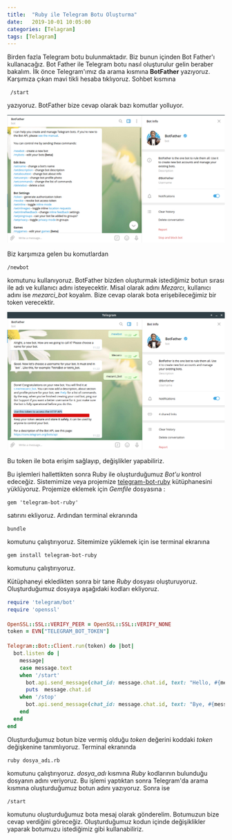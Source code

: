 ```yaml
---
title:  "Ruby ile Telegram Botu Oluşturma"
date:   2019-10-01 10:05:00
categories: [Telagram]
tags: [Telagram]
---
```


Birden fazla Telegram botu bulunmaktadır. Biz bunun içinden Bot Father'ı kullanacağız. Bot Father ile Telegram botu nasıl oluşturulur gelin beraber bakalım.
İlk önce Telegram'ımız da arama kısmına **BotFather** yazıyoruz. Karşımıza çıkan mavi tikli hesaba tıklıyoruz. Sohbet kısmına

```
 /start
```

 yazıyoruz. BotFather  bize cevap olarak bazı komutlar yolluyor.

![](/images/telegram-botu-olusturma/tbo-1.png)

Biz karşımıza gelen bu komutlardan

```
/newbot
```

komutunu kullanıyoruz. BotFather bizden oluşturmak istediğimiz botun sırası ile adı ve kullanıcı adını isteyecektir. Misal olarak adını *Mezarcı*, kullanıcı adını ise *mezarci_bot* koyalım. Bize cevap olarak bota erişebileceğimiz bir token verecektir.

![](/images/telegram-botu-olusturma/tbo-2.png)

Bu token ile bota erişim sağlayıp, değişlikler yapabiliriz.

Bu işlemleri hallettikten sonra Ruby ile oluşturduğumuz *Bot'u* kontrol edeceğiz. Sistemimize veya projemize [telegram-bot-ruby](https://github.com/atipugin/telegram-bot-ruby) kütüphanesini yüklüyoruz.  Projemize eklemek için *Gemfile* dosyasına :

```console
gem 'telegram-bot-ruby'
```

satırını ekliyoruz. Ardından terminal ekranında

```console
bundle
```

komutunu çalıştırıyoruz. Sitemimize yüklemek için ise terminal ekranına

```console
gem install telegram-bot-ruby
```

komutunu çalıştırıyoruz.

Kütüphaneyi ekledikten sonra bir tane *Ruby* dosyası oluşturuyoruz. Oluşturduğumuz dosyaya aşağıdaki kodları ekliyoruz.

```ruby
require 'telegram/bot'
require 'openssl'

OpenSSL::SSL::VERIFY_PEER = OpenSSL::SSL::VERIFY_NONE
token = EVN["TELEGRAM_BOT_TOKEN"]

Telegram::Bot::Client.run(token) do |bot|
  bot.listen do |
    message|
    case message.text
    when '/start'
      bot.api.send_message(chat_id: message.chat.id, text: "Hello, #{message.from.first_name}")
      puts  message.chat.id
    when '/stop'
      bot.api.send_message(chat_id: message.chat.id, text: "Bye, #{message.from.first_name}")
    end
  end
end
```
Oluşturduğumuz botun bize vermiş olduğu *token* değerini koddaki *token* değişkenine tanımlıyoruz. Terminal ekranında

```console
ruby dosya_adı.rb
```

komutunu çalıştırıyoruz. *dosya_adı* kısmına *Ruby* kodlarının bulunduğu dosyanın adını veriyoruz. Bu işlemi yaptıktan sonra Telegram'da arama kısmına oluşturduğumuz botun adını yazıyoruz. Sonra ise

```console
/start
```

komutunu oluşturduğumuz bota mesaj olarak gönderelim. Botumuzun bize cevap verdiğini göreceğiz. Oluşturduğumuz kodun içinde değişiklikler yaparak botumuzu istediğimiz gibi kullanabiliriz.
